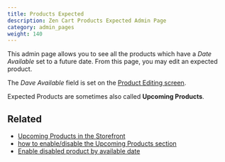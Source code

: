 ```yaml
---
title: Products Expected 
description: Zen Cart Products Expected Admin Page 
category: admin_pages
weight: 140
---
```


This admin page allows you to see all  the products which have a 
*Date Available* set to a future date. From this page, you may 
edit an expected product. 

The *Dave Available* field is set on the [Product Editing screen](/user/products/product_edit/). 

Expected Products are sometimes also called **Upcoming Products**. 

## Related 

- [Upcoming Products in the Storefront](/user/products/upcoming_products/) 
- [how to enable/disable the Upcoming Products section](/user/admin/centerboxes/)
- [Enable disabled product by available date](/user/admin_pages/configuration/configuration_stock/#enable_disabled_product_by_available_date)
 

